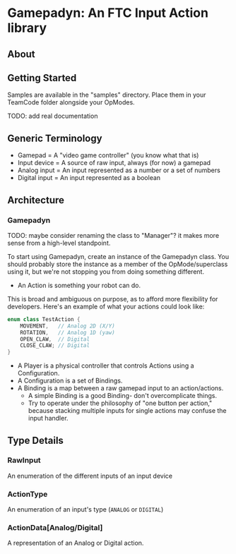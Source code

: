 # Gamepadyn: An FTC Input Action library

## About

## Getting Started

Samples are available in the "samples" directory. Place them in your TeamCode folder alongside your OpModes.

TODO: add real documentation

## Generic Terminology

- Gamepad = A "video game controller" (you know what that is)
- Input device = A source of raw input, always (for now) a gamepad
- Analog input = An input represented as a number or a set of numbers 
- Digital input = An input represented as a boolean

## Architecture

### Gamepadyn

TODO: maybe consider renaming the class to "Manager"? it makes more sense from a high-level standpoint.

To start using Gamepadyn, create an instance of the Gamepadyn class.
You should probably store the instance as a member of the OpMode/superclass using it,
but we're not stopping you from doing something different.

- An Action is something your robot can do.

This is broad and ambiguous on purpose, as to afford more flexibility for developers.
Here's an example of what your actions could look like:

```kotlin
enum class TestAction {
    MOVEMENT,   // Analog 2D (X/Y)
    ROTATION,   // Analog 1D (yaw)
    OPEN_CLAW,  // Digital
    CLOSE_CLAW; // Digital
}
```

- A Player is a physical controller that controls Actions using a Configuration.
- A Configuration is a set of Bindings.
- A Binding is a map between a raw gamepad input to an action/actions.
  - A simple Binding is a good Binding- don't overcomplicate things. 
  - Try to operate under the philosophy of "one button per action," because stacking multiple inputs for single actions may confuse the input handler.


## Type Details

### RawInput

An enumeration of the different inputs of an input device

### ActionType

An enumeration of an input's type (`ANALOG` or `DIGITAL`)

### ActionData\[Analog/Digital\]

A representation of an Analog or Digital action.
